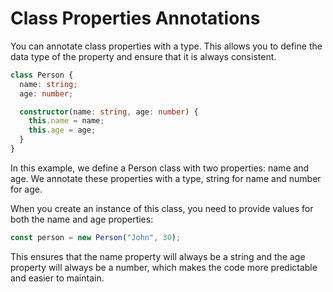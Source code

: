 # Class Properties Annotations

You can annotate class properties with a type. This allows you to define the data type of the property and ensure that it is always consistent.

```ts
class Person {
  name: string;
  age: number;

  constructor(name: string, age: number) {
    this.name = name;
    this.age = age;
  }
}
```

In this example, we define a Person class with two properties: name and age. We annotate these properties with a type, string for name and number for age.

When you create an instance of this class, you need to provide values for both the name and age properties:

```ts
const person = new Person("John", 30);
```

This ensures that the name property will always be a string and the age property will always be a number, which makes the code more predictable and easier to maintain.